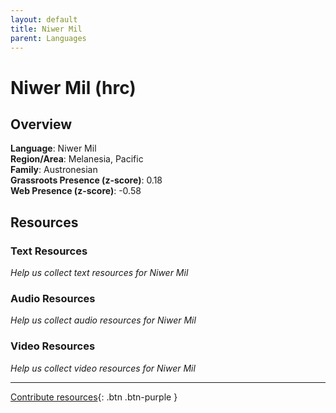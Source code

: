 ```yaml
---
layout: default
title: Niwer Mil
parent: Languages
---
```


# Niwer Mil (hrc)

## Overview

**Language**: Niwer Mil  
**Region/Area**: Melanesia, Pacific  
**Family**: Austronesian  
**Grassroots Presence (z-score)**: 0.18  
**Web Presence (z-score)**: -0.58  

## Resources

### Text Resources
*Help us collect text resources for Niwer Mil*

### Audio Resources
*Help us collect audio resources for Niwer Mil*

### Video Resources
*Help us collect video resources for Niwer Mil*

---

[Contribute resources](https://forms.office.com/e/1SfLJx3u1r){: .btn .btn-purple }
